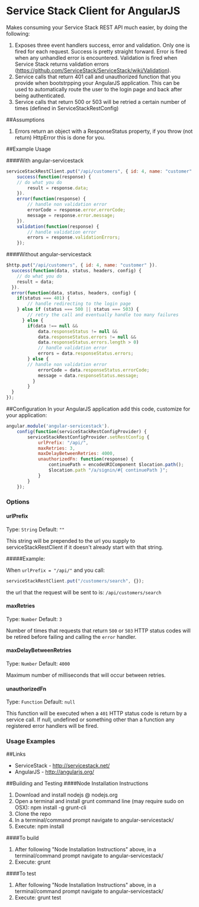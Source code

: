 Service Stack Client for AngularJS
==============

Makes consuming your Service Stack REST API much easier, by doing the following:

1. Exposes three event handlers success, error and validation. Only one is fired for each request. Success is pretty straight forward. Error is fired when any unhandled error is encountered. Validation is fired when Service Stack returns validation errors (https://github.com/ServiceStack/ServiceStack/wiki/Validation).
2. Service calls that return 401 call and unauthorized function that you provide when bootstrpping your AngularJS application. This can be used to automatically route the user to the login page and back after being authenticated.
3. Service calls that return 500 or 503 will be retried a certain number of times (defined in ServiceStackRestConfig)

##Assumptions
1. Errors return an object with a ResponseStatus property, if you throw (not return) HttpError this is done for you.

##Example Usage

####With angular-servicestack
```javascript
serviceStackRestClient.put("/api/customers", { id: 4, name: "customer" }).
	success(function(response) {
  	// do what you do
		result = response.data;
	}).
	error(function(response) {
		// handle non validation error
		errorCode = response.error.errorCode;
		message = response.error.message;
	}).
	validation(function(response) {
		// handle validation error
		errors = response.validationErrors;
	});
```

####Without angular-servicestack
```javascript
$http.put("/api/customers", { id: 4, name: "customer" }).
  success(function(data, status, headers, config) {
  	// do what you do
  	result = data;
  }).
  error(function(data, status, headers, config) {
  	if(status === 401) {
  		// handle redirecting to the login page
    } else if (status === 500 || status === 503) {
    	// retry the call and eventually handle too many failures
	  } else {
	  	if(data !== null && 
	  		data.responseStatus != null && 
	  		data.responseStatus.errors != null && 
	  		data.responseStatus.errors.length > 0)
	  		// handle validation error
	  		errors = data.responseStatus.errors;
	  	} else {
	  	// handle non validation error
	  		errorCode = data.responseStatus.errorCode;
	  		message = data.responseStatus.message;
		  }
		}
  }
});
```

##Configuration
In your AngularJS application add this code, customize for your application:
```javascript
angular.module('angular-servicestack').
	config(function(serviceStackRestConfigProvider) {
		serviceStackRestConfigProvider.setRestConfig {
			urlPrefix: "/api/",
			maxRetries: 3,
			maxDelayBetweenRetries: 4000,
			unauthorizedFn: function(response) { 
				continuePath = encodeURIComponent $location.path();
				$location.path "/a/signin/#{ continuePath }";
			}
		}
	});
```

### Options

#### urlPrefix
Type: `String`
Default: `""`

This string will be prepended to the url you supply to serviceStackRestClient if it doesn't already start with that string.

#####Example:

When `urlPrefix = "/api/"` and you call:
```js
serviceStackRestClient.put("/customers/search", {});
```
the url that the request will be sent to is: `/api/customers/search`

#### maxRetries
Type: `Number`
Default: `3`

Number of times that requests that return `500` or `503` HTTP status codes will be retired before failing and calling the `error` handler.

#### maxDelayBetweenRetries
Type: `Number`
Default: `4000`

Maximum number of milliseconds that will occur between retries.

#### unauthorizedFn
Type: `Function`
Default: `null`

This function will be executed when a `401` HTTP status code is return by a service call. If null, undefined or something other than a function any registered error handlers will be fired.

### Usage Examples


##Links
+ ServiceStack - http://servicestack.net/
+ AngularJS - http://angularjs.org/


##Building and Testing
####Node Installation Instructions
1.  Download and install nodejs @ nodejs.org
2.  Open a terminal and install grunt command line (may require sudo on OSX): npm install -g grunt-cli
3.  Clone the repo
4.  In a terminal/command prompt navigate to angular-servicestack/
5.  Execute: npm install


####To build
1. After following "Node Installation Instructions" above, in a terminal/command prompt navigate to angular-servicestack/
2. Execute: grunt


####To test
1. After following "Node Installation Instructions" above, in a terminal/command prompt navigate to angular-servicestack/
2. Execute: grunt test